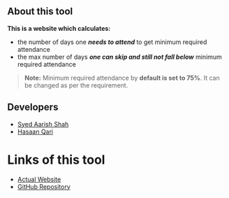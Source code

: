 ## About this tool

**This is a website which calculates:**

 - the number of days one ***needs to attend*** to get minimum required
   attendance
 - the max number of days ***one can skip and still not fall below*** minimum
   required attendance

> **Note:** Minimum required attendance by **default is set to 75%**. It can be changed as per the requirement.

## Developers

 - [Syed Aarish Shah](https://twitter.com/syedaarishshah)
 - [Hasaan Qari](https://www.linkedin.com/in/hasaan-qari-b33809202/)

# Links of this tool

 - [Actual Website](https://c--o.de/-/attendance/)
 - [GitHub Repository](https://aarishshah.github.io/Project-Attendance/)
